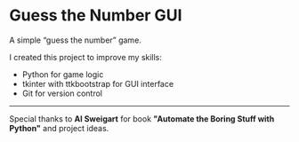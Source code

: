 # Guess the Number GUI

A simple “guess the number” game.

I created this project to improve my skills: 
- Python for game logic
- tkinter with ttkbootstrap for GUI interface
- Git for version control



---
Special thanks to **Al Sweigart** for book **"Automate the Boring Stuff with Python"** and project ideas.
